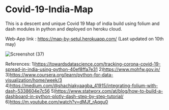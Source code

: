 # Covid-19-India-Map
This is a descent and unique Covid 19 Map of india build using folium and dash modules in python and deployed on heroku cloud.

Web-App link : https://map-by-setul.herokuapp.com/
(Last updated on 10th may)

![Screenshot (37)](https://user-images.githubusercontent.com/63709859/81563264-a848e500-93b3-11ea-91ed-aa7991e6ac63.png)

References:
1)https://towardsdatascience.com/tracking-corona-covid-19-spread-in-india-using-python-40ef8ffa7e31
2)https://www.mohfw.gov.in/
3)https://www.coursera.org/learn/python-for-data-visualization/home/week/3
4)https://medium.com/@shachiakyaagba_41915/integrating-folium-with-dash-5338604e7c56
5)https://www.statworx.com/at/blog/how-to-build-a-dashboard-in-python-plotly-dash-step-by-step-tutorial/
6)https://m.youtube.com/watch?v=dMJf_rAqgu0
